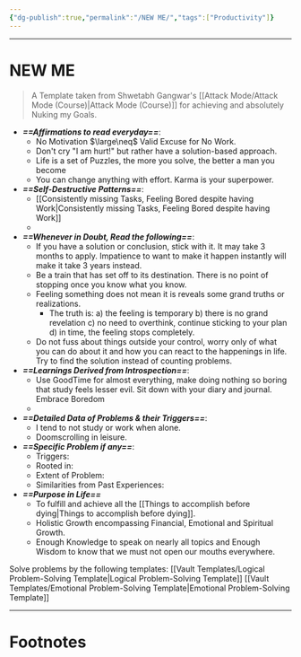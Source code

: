 ```yaml
---
{"dg-publish":true,"permalink":"/NEW ME/","tags":["Productivity"]}
---
```



---
# NEW ME
> A Template taken from Shwetabh Gangwar's [[Attack Mode/Attack Mode (Course)\|Attack Mode (Course)]] for achieving and absolutely Nuking my Goals.

- ***==Affirmations to read everyday==***:
	- No Motivation $\large\neq$ Valid Excuse for No Work.
	- Don't cry "I am hurt!" but rather have a solution-based approach.
	- Life is a set of Puzzles, the more you solve, the better a man you become
	- You can change anything with effort. Karma is your superpower.
- ***==Self-Destructive Patterns==***:
	- [[Consistently missing Tasks, Feeling Bored despite having Work\|Consistently missing Tasks, Feeling Bored despite having Work]]
	- 
- ***==Whenever in Doubt, Read the following==***:
	- If you have a solution or conclusion, stick with it. It may take 3 months to apply. Impatience to want to make it happen instantly will make it take 3 years instead.
	- Be a train that has set off to its destination. There is no point of stopping once you know what you know.
	- Feeling something does not mean it is reveals some grand truths or realizations.
		- The truth is: a) the feeling is temporary b) there is no grand revelation c) no need to overthink, continue sticking to your plan d) in time, the feeling stops completely.
	- Do not fuss about things outside your control, worry only of what you can do about it and how you can react to the happenings in life. Try to find the solution instead of counting problems.
- ***==Learnings Derived from Introspection==***:
	- Use GoodTime for almost everything, make doing nothing so boring that study feels lesser evil. Sit down with your diary and journal. Embrace Boredom
	- 
- ***==Detailed Data of Problems & their Triggers==***:
	- I tend to not study or work when alone.
	- Doomscrolling in leisure.
- ***==Specific Problem if any==***:
	- Triggers:
	- Rooted in:
	- Extent of Problem:
	- Similarities from Past Experiences:
- ***==Purpose in Life==***
	- To fulfill and achieve all the [[Things to accomplish before dying\|Things to accomplish before dying]].
	- Holistic Growth encompassing Financial, Emotional and Spiritual Growth.
	- Enough Knowledge to speak on nearly all topics and Enough Wisdom to know that we must not open our mouths everywhere.


Solve problems by the following templates: 
[[Vault Templates/Logical Problem-Solving Template\|Logical Problem-Solving Template]]
[[Vault Templates/Emotional Problem-Solving Template\|Emotional Problem-Solving Template]]

---
# Footnotes